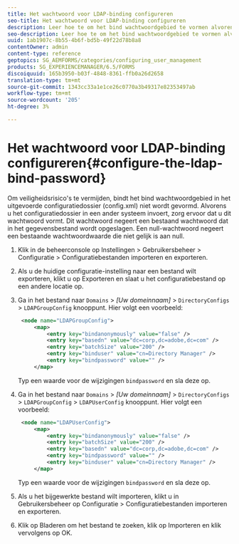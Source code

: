 ```yaml
---
title: Het wachtwoord voor LDAP-binding configureren
seo-title: Het wachtwoord voor LDAP-binding configureren
description: Leer hoe te om het bind wachtwoordgebied te vormen alvorens u het configuratiedossier in een ander systeem invoert.
seo-description: Leer hoe te om het bind wachtwoordgebied te vormen alvorens u het configuratiedossier in een ander systeem invoert.
uuid: 1ab1907c-8b55-4b6f-bd5b-49f22d78b8a8
contentOwner: admin
content-type: reference
geptopics: SG_AEMFORMS/categories/configuring_user_management
products: SG_EXPERIENCEMANAGER/6.5/FORMS
discoiquuid: 165b3950-b03f-4848-8361-ffb0a26d2658
translation-type: tm+mt
source-git-commit: 1343cc33a1e1ce26c0770a3b49317e82353497ab
workflow-type: tm+mt
source-wordcount: '205'
ht-degree: 3%

---
```



# Het wachtwoord voor LDAP-binding configureren{#configure-the-ldap-bind-password}

Om veiligheidsrisico&#39;s te vermijden, bindt het bind wachtwoordgebied in het uitgevoerde configuratiedossier (config.xml) niet wordt gevormd. Alvorens u het configuratiedossier in een ander systeem invoert, zorg ervoor dat u dit wachtwoord vormt. Dit wachtwoord negeert een bestaand wachtwoord dat in het gegevensbestand wordt opgeslagen. Een null-wachtwoord negeert een bestaande wachtwoordwaarde die niet gelijk is aan null.

1. Klik in de beheerconsole op Instellingen > Gebruikersbeheer > Configuratie > Configuratiebestanden importeren en exporteren.
1. Als u de huidige configuratie-instelling naar een bestand wilt exporteren, klikt u op Exporteren en slaat u het configuratiebestand op een andere locatie op.
1. Ga in het bestand naar `Domains` > *[Uw domeinnaam]* > `DirectoryConfigs` > `LDAPGroupConfig` knooppunt. Hier volgt een voorbeeld:

   ```xml
    <node name="LDAPGroupConfig">
        <map>
            <entry key="bindanonymously" value="false" />
            <entry key="basedn" value="dc=corp,dc=adobe,dc=com" />
            <entry key="batchSize" value="200" />
            <entry key="binduser" value="cn=Directory Manager" />
            <entry key="bindpassword" value="" />
        </map>
   ```

   Typ een waarde voor de wijzigingen `bindpassword` en sla deze op.

1. Ga in het bestand naar `Domains` > *[Uw domeinnaam]* > `DirectoryConfigs` > `LDAPGroupConfig` > `LDAPUserConfig` knooppunt. Hier volgt een voorbeeld:

   ```xml
    <node name="LDAPUserConfig">
        <map>
            <entry key="bindanonymously" value="false" />
            <entry key="batchSize" value="200" />
            <entry key="basedn" value="dc=corp,dc=adobe,dc=com" />
            <entry key="bindpassword" value="" />
            <entry key="binduser" value="cn=Directory Manager" />
        </map>
   ```

   Typ een waarde voor de wijzigingen `bindpassword` en sla deze op.

1. Als u het bijgewerkte bestand wilt importeren, klikt u in Gebruikersbeheer op Configuratie > Configuratiebestanden importeren en exporteren.
1. Klik op Bladeren om het bestand te zoeken, klik op Importeren en klik vervolgens op OK.

